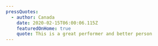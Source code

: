 ```yaml
---
pressQuotes:
  - author: Canada
    date: 2020-02-15T06:00:06.115Z
    featuredOnHome: true
    quote: This is a great performer and better person
---
```


